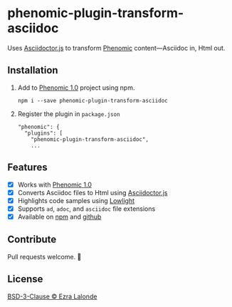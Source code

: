 # phenomic-plugin-transform-asciidoc

Uses [Asciidoctor.js](https://github.com/asciidoctor/asciidoctor.js) to
transform [Phenomic](https://www.phenomic.io) content—Asciidoc in, Html out.

## Installation

1. Add to [Phenomic 1.0](https://www.phenomic.io) project using npm.

       npm i --save phenomic-plugin-transform-asciidoc

2. Register the plugin in `package.json`

       "phenomic": {
         "plugins": [
           "phenomic-plugin-transform-asciidoc",
           ...

## Features

- [x] Works with [Phenomic 1.0](https://www.phenomic.io)
- [x] Converts Asciidoc files to Html using [Asciidoctor.js](https://github.com/asciidoctor/asciidoctor.js)
- [x] Highlights code samples using [Lowlight](https://github.com/wooorm/lowlight)
- [x] Supports `ad`, `adoc`, and `asciidoc` file extensions
- [x] Available on [npm](https://www.npmjs.com/package/phenomic-plugin-transform-asciidoc) and [github](https://github.com/ezralalonde/phenomic-plugin-transform-asciidoc)

## Contribute

Pull requests welcome. :beer:

## License

[BSD-3-Clause © Ezra Lalonde](LICENSE)

